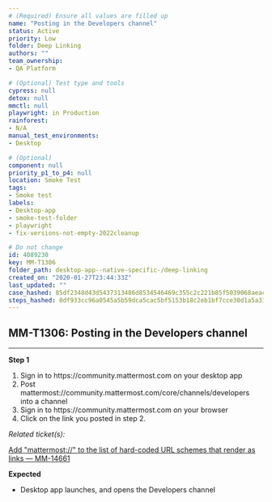 ```yaml
---
# (Required) Ensure all values are filled up
name: "Posting in the Developers channel"
status: Active
priority: Low
folder: Deep Linking
authors: ""
team_ownership: 
- QA Platform

# (Optional) Test type and tools
cypress: null
detox: null
mmctl: null
playwright: in Production
rainforest: 
- N/A
manual_test_environments: 
- Desktop

# (Optional)
component: null
priority_p1_to_p4: null
location: Smoke Test
tags: 
- Smoke test
labels: 
- Desktop-app
- smoke-test-folder
- playwright
- fix-versions-not-empty-2022cleanup

# Do not change
id: 4089230
key: MM-T1306
folder_path: desktop-app--native-specific-/deep-linking
created_on: "2020-01-27T23:44:33Z"
last_updated: ""
case_hashed: 85df2348d43d5437313486d8534546469c355c2c221b85f5039068aeac3f4ad9303162e5645bb2fe5caef5023110656b
steps_hashed: 0df933cc96a0545a5b59dca5cac5bf5153b18c2eb1bf7cce30d1a5a316a09c5d2977c85d280893faf10baa443dfdaaba
---
```


## MM-T1306: Posting in the Developers channel

---

**Step 1**

1. Sign in to https\://community.mattermost.com on your desktop app
2. Post mattermost://community.mattermost.com/core/channels/developers into a channel
3. Sign in to https\://community.mattermost.com on your browser
4. Click on the link you posted in step 2.

_Related ticket(s):_

[Add "mattermost://" to the list of hard-coded URL schemes that render as links — MM-14661](https://mattermost.atlassian.net/browse/MM-14661)

**Expected**

- Desktop app launches, and opens the Developers channel
